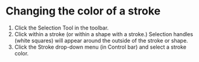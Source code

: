 # Changing the color of a stroke

1. Click the Selection Tool in the toolbar.
2. Click within a stroke (or within a shape with a stroke.) Selection handles \(white squares\) will appear around the outside of the stroke or shape.
3. Click the Stroke drop-down menu (in Control bar) and select a stroke color.







